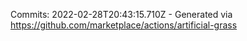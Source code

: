 Commits: 2022-02-28T20:43:15.710Z - Generated via https://github.com/marketplace/actions/artificial-grass
<br>
